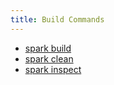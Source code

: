 ```yaml
---
title: Build Commands
---
```


- [spark build](./spark-build.md)
- [spark clean](./spark-clean.md)
- [spark inspect](./spark-inspect.md)
